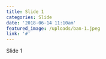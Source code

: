 ```yaml
---
title: Slide 1
categories: Slide
date: '2018-06-14 11:10am'
featured_image: /uploads/ban-1.jpeg
link: '#'
---
```

Slide 1
